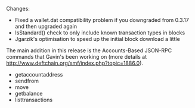 Changes:
* Fixed a wallet.dat compatibility problem if you downgraded from 0.3.17 and then upgraded again
* IsStandard() check to only include known transaction types in blocks
* Jgarzik's optimisation to speed up the initial block download a little

The main addition in this release is the Accounts-Based JSON-RPC commands that Gavin's been working on (more details at http://www.deftchain.org/smf/index.php?topic=1886.0).  
* getaccountaddress
* sendfrom
* move
* getbalance
* listtransactions
